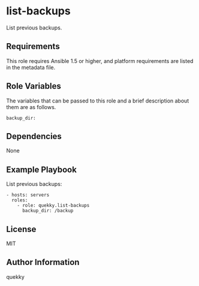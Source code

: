 list-backups
============

List previous backups.

Requirements
------------

This role requires Ansible 1.5 or higher, and platform requirements are listed in the metadata file.

Role Variables
--------------

The variables that can be passed to this role and a brief description about them are as follows.

	backup_dir:


Dependencies
------------

None

Example Playbook
----------------

List previous backups:

    - hosts: servers
      roles:
        - role: quekky.list-backups
		  backup_dir: /backup


License
-------

MIT

Author Information
------------------

quekky
